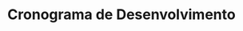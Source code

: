 ---
sidebar_position: 8
id: cronograma
title: Cronograma de Desenvolvimento
description: Linha do tempo descrevendo o desenvolvimento do sistema.
slug: /cronograma
---